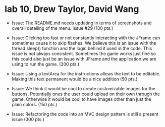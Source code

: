 # lab 10, Drew Taylor, David Wang

* Issue: The README.md needs updating in terms of screenshots and overall detailing of the menu. Issue #29 (100 pts.)

* Issue: Clicking too fast or not constantly interacting with the JFrame can sometimes cause it to skip flashes. We believe this is an issue with the thread.sleep() function and the logic behind it used in the code. This issue is not always consistent. Sometimes the game works just fine so this could also just be an issue with JFrame and the application we are using to run the game. (200 pts.)

* Issue: Using a textArea for the instructions allows the text to be editable. Making this text permanent would be a nice addition (50 pts.)

* Issue: We think it would be cool to create customizable images for the buttons. Potentially ones the user could upload on their own through the game. Otherwise it would be cool to have images other than just the plain colors. (150 pts.)

* Issue: Refactoring the code into an MVC design pattern is still a present issue (300 pts.)